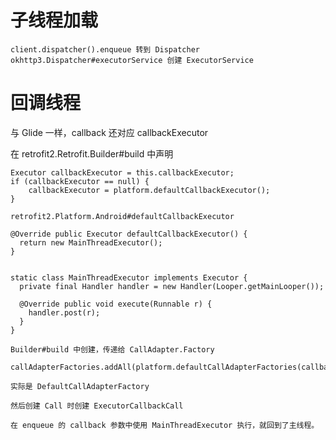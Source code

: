 # 子线程加载
    client.dispatcher().enqueue 转到 Dispatcher
    okhttp3.Dispatcher#executorService 创建 ExecutorService 

# 回调线程
与 Glide 一样，callback 还对应 callbackExecutor

在 retrofit2.Retrofit.Builder#build 中声明


    Executor callbackExecutor = this.callbackExecutor;
    if (callbackExecutor == null) {
        callbackExecutor = platform.defaultCallbackExecutor();
    }

    retrofit2.Platform.Android#defaultCallbackExecutor
      
    @Override public Executor defaultCallbackExecutor() {
      return new MainThreadExecutor();
    }
    
    
    static class MainThreadExecutor implements Executor {
      private final Handler handler = new Handler(Looper.getMainLooper());

      @Override public void execute(Runnable r) {
        handler.post(r);
      }
    }
    
    Builder#build 中创建，传递给 CallAdapter.Factory
    
    callAdapterFactories.addAll(platform.defaultCallAdapterFactories(callbackExecutor));
    
    实际是 DefaultCallAdapterFactory
    
    然后创建 Call 时创建 ExecutorCallbackCall
    
    在 enqueue 的 callback 参数中使用 MainThreadExecutor 执行，就回到了主线程。